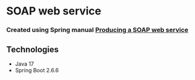 # SOAP web service

### Created using Spring manual [Producing a SOAP web service](https://spring.io/guides/gs/producing-web-service/)  
## Technologies
* Java 17
* Spring Boot 2.6.6